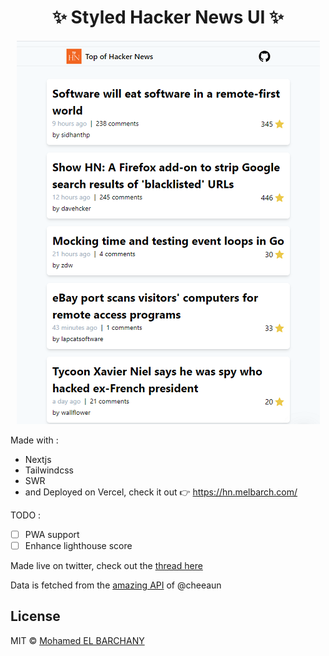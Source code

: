 

<div align="center">
<h1>✨ Styled Hacker News UI ✨</h1>
<img src="./screenshot.png"/>
</div>

Made with :
- Nextjs
- Tailwindcss
- SWR
- and Deployed on Vercel, check it out 👉 https://hn.melbarch.com/

TODO :
- [ ] PWA support
- [ ] Enhance lighthouse score

Made live on twitter, check out the [thread here](https://twitter.com/melbarchany/status/1264239873696940033)

Data is fetched from the [amazing API](https://github.com/cheeaun/node-hnapi/) of @cheeaun

## License

MIT © [Mohamed EL BARCHANY](https://melbarch.com)
